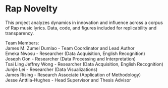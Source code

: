 # Rap Novelty
 This project analyzes dynamics in innovation and influence across a corpus of Rap music lyrics. Data, code, and figures included for replicability and transparency.

Team Members:  
James M. Zumel Dumlao - Team Coordinator and Lead Author  
Emeka Nwosu - Researcher (Data Acquisition, English Recognition)  
Joseph Oon - Researcher (Data Processing and Interpretation)  
Tsai Ling Jeffrey Wong - Researcher (Data Acquisition, English Recognition)  
Junjie Lei - Researcher (Data Visualizations)  
James Rising - Research Associate (Application of Methodology)  
Jesse Anttila-Hughes - Head Supervisor and Thesis Advisor  
